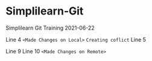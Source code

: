 # Simplilearn-Git
Simplilearn Git Training 2021-06-22

Line 4 `<Made Changes on Local>` `Creating coflict`
Line 5



Line 9
Line 10 `<Made Changes on Remote>`
